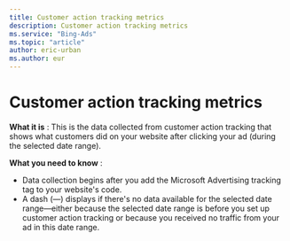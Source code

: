 ```yaml
---
title: Customer action tracking metrics
description: Customer action tracking metrics
ms.service: "Bing-Ads"
ms.topic: "article"
author: eric-urban
ms.author: eur
---
```


# Customer action tracking metrics

**What it is** : This is the data collected from customer action tracking that shows what customers did on your website after clicking your ad (during the selected date range).

**What you need to know** :
- Data collection begins after you add the Microsoft Advertising tracking tag to your website's code.
- A dash (—) displays if there's no data available for the selected date range—either because the selected date range is before you set up customer action tracking or because you received no traffic from your ad in this date range.


